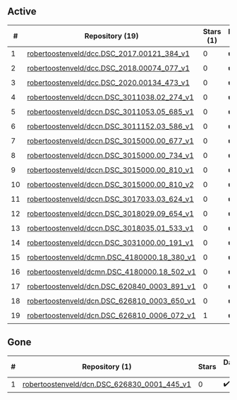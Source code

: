## Active
| # | Repository (19) | Stars (1) | Dataset (19) | `run` | `containers-run` |
| --- | --- | --- | --- | --- | --- |
| 1 | [robertoostenveld/dcc.DSC_2017.00121_384_v1](https://github.com/robertoostenveld/dcc.DSC_2017.00121_384_v1) | 0 | :heavy_check_mark: |  |  |
| 2 | [robertoostenveld/dcc.DSC_2018.00074_077_v1](https://github.com/robertoostenveld/dcc.DSC_2018.00074_077_v1) | 0 | :heavy_check_mark: |  |  |
| 3 | [robertoostenveld/dcc.DSC_2020.00134_473_v1](https://github.com/robertoostenveld/dcc.DSC_2020.00134_473_v1) | 0 | :heavy_check_mark: |  |  |
| 4 | [robertoostenveld/dccn.DSC_3011038.02_274_v1](https://github.com/robertoostenveld/dccn.DSC_3011038.02_274_v1) | 0 | :heavy_check_mark: |  |  |
| 5 | [robertoostenveld/dccn.DSC_3011053.05_685_v1](https://github.com/robertoostenveld/dccn.DSC_3011053.05_685_v1) | 0 | :heavy_check_mark: |  |  |
| 6 | [robertoostenveld/dccn.DSC_3011152.03_586_v1](https://github.com/robertoostenveld/dccn.DSC_3011152.03_586_v1) | 0 | :heavy_check_mark: |  |  |
| 7 | [robertoostenveld/dccn.DSC_3015000.00_677_v1](https://github.com/robertoostenveld/dccn.DSC_3015000.00_677_v1) | 0 | :heavy_check_mark: |  |  |
| 8 | [robertoostenveld/dccn.DSC_3015000.00_734_v1](https://github.com/robertoostenveld/dccn.DSC_3015000.00_734_v1) | 0 | :heavy_check_mark: |  |  |
| 9 | [robertoostenveld/dccn.DSC_3015000.00_810_v1](https://github.com/robertoostenveld/dccn.DSC_3015000.00_810_v1) | 0 | :heavy_check_mark: |  |  |
| 10 | [robertoostenveld/dccn.DSC_3015000.00_810_v2](https://github.com/robertoostenveld/dccn.DSC_3015000.00_810_v2) | 0 | :heavy_check_mark: |  |  |
| 11 | [robertoostenveld/dccn.DSC_3017033.03_624_v1](https://github.com/robertoostenveld/dccn.DSC_3017033.03_624_v1) | 0 | :heavy_check_mark: |  |  |
| 12 | [robertoostenveld/dccn.DSC_3018029.09_654_v1](https://github.com/robertoostenveld/dccn.DSC_3018029.09_654_v1) | 0 | :heavy_check_mark: |  |  |
| 13 | [robertoostenveld/dccn.DSC_3018035.01_533_v1](https://github.com/robertoostenveld/dccn.DSC_3018035.01_533_v1) | 0 | :heavy_check_mark: |  |  |
| 14 | [robertoostenveld/dccn.DSC_3031000.00_191_v1](https://github.com/robertoostenveld/dccn.DSC_3031000.00_191_v1) | 0 | :heavy_check_mark: |  |  |
| 15 | [robertoostenveld/dcmn.DSC_4180000.18_380_v1](https://github.com/robertoostenveld/dcmn.DSC_4180000.18_380_v1) | 0 | :heavy_check_mark: |  |  |
| 16 | [robertoostenveld/dcmn.DSC_4180000.18_502_v1](https://github.com/robertoostenveld/dcmn.DSC_4180000.18_502_v1) | 0 | :heavy_check_mark: |  |  |
| 17 | [robertoostenveld/dcn.DSC_620840_0003_891_v1](https://github.com/robertoostenveld/dcn.DSC_620840_0003_891_v1) | 0 | :heavy_check_mark: |  |  |
| 18 | [robertoostenveld/dcn.DSC_626810_0003_650_v1](https://github.com/robertoostenveld/dcn.DSC_626810_0003_650_v1) | 0 | :heavy_check_mark: |  |  |
| 19 | [robertoostenveld/dcn.DSC_626810_0006_072_v1](https://github.com/robertoostenveld/dcn.DSC_626810_0006_072_v1) | 1 | :heavy_check_mark: |  |  |

## Gone
| # | Repository (1) | Stars | Dataset (1) | `run` | `containers-run` |
| --- | --- | --- | --- | --- | --- |
| 1 | [robertoostenveld/dcn.DSC_626830_0001_445_v1](https://github.com/robertoostenveld/dcn.DSC_626830_0001_445_v1) | 0 | :heavy_check_mark: |  |  |

